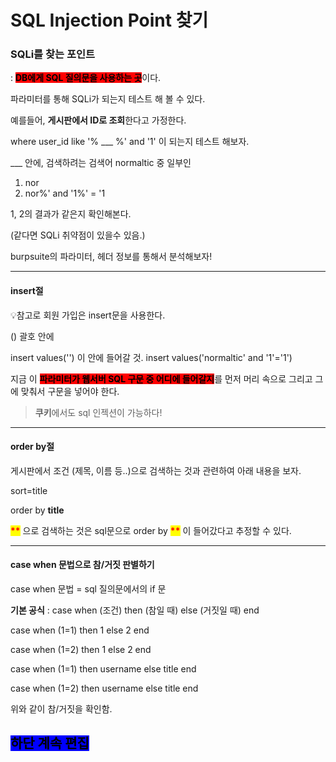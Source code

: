 # SQL Injection Point 찾기

### SQLi를 찾는 포인트

: <mark style="background-color:red;">**DB에게 SQL 질의문을 사용하는 곳**</mark>이다.

파라미터를 통해 SQLi가 되는지 테스트 해 볼 수 있다.



예를들어, **게시판에서 ID로 조회**한다고 가정한다.

where user\_id like '% \_\_\_ %' and '1' 이 되는지 테스트 해보자.

\_\_\_ 안에, 검색하려는 검색어 normaltic 중 일부인

1. nor
2. nor%' and '1%' = '1

1, 2의 결과가 같은지 확인해본다.

(같다면 SQLi 취약점이  있을수 있음.)



burpsuite의 파라미터, 헤더 정보를 통해서 분석해보자!



***

#### insert절



💡참고로 회원  가입은 insert문을 사용한다.

() 괄호 안에

insert values('') 이 안에 들어갈 것. insert values('normaltic' and '1'='1')

지금 이 <mark style="background-color:red;">**파라미터가 웹서버 SQL 구문 중 어디에 들어갈지**</mark>를 먼저 머리 속으로 그리고 그에 맞춰서 구문을 넣어야 한다.

> **쿠키**에서도 sql 인젝션이 가능하다!



***

#### order by절



게시판에서 조건 (제목, 이름 등..)으로 검색하는 것과 관련하여 아래 내용을 보자.



sort=title &#x20;

order by **title**



<mark style="color:red;">**\*\***</mark> 으로 검색하는 것은 sql문으로 order by <mark style="color:red;">**\*\***</mark> 이 들어갔다고 추정할 수 있다.



***

#### case when 문법으로 참/거짓 판별하기



case when 문법 = sql 질의문에서의 if 문



**기본 공식** : case when (조건) then (참일 때) else (거짓일 때) end



case when (1=1) then 1 else 2 end&#x20;

case when (1=2) then 1 else 2 end

case when (1=1) then username else title end&#x20;

case when (1=2) then username else title end&#x20;

위와 같이 참/거짓을 확인함.





## <mark style="background-color:blue;">하단 계속 편집</mark>







